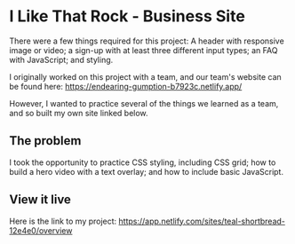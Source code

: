# I Like That Rock - Business Site

There were a few things required for this project:
A header with responsive image or video; a sign-up with at least three different input types; an FAQ with JavaScript; and styling.

I originally worked on this project with a team, and our team's website can be found here: https://endearing-gumption-b7923c.netlify.app/

However, I wanted to practice several of the things we learned as a team, and so built my own site linked below.

## The problem

I took the opportunity to practice CSS styling, including CSS grid; how to build a hero video with a text overlay; and how to include basic JavaScript.

## View it live

Here is the link to my project: https://app.netlify.com/sites/teal-shortbread-12e4e0/overview

